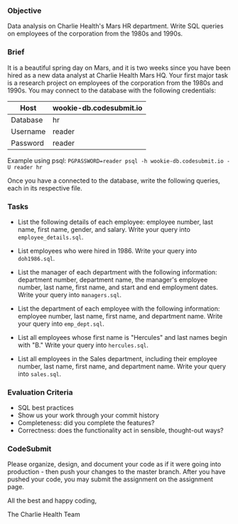 ### Objective

Data analysis on Charlie Health's Mars HR department. Write SQL queries on employees of the corporation from the 1980s and 1990s.

### Brief

It is a beautiful spring day on Mars, and it is two weeks since you have been hired as a new data analyst at Charlie Health Mars HQ. Your first major task is a research project on employees of the corporation from the 1980s and 1990s. You may connect to the database with the following credentials:

| Host        | wookie-db.codesubmit.io |
| ----------- | ----------------------- |
| Database    | hr                      |
| Username    | reader                  |
| Password    | reader                  |

Example using psql: `PGPASSWORD=reader psql -h wookie-db.codesubmit.io -U reader hr`

Once you have a connected to the database, write the following queries, each in its respective file.

### Tasks

-   List the following details of each employee: employee number, last name, first name, gender, and salary.
    Write your query into `employee_details.sql`.

-   List employees who were hired in 1986.
    Write your query into `doh1986.sql`.

-   List the manager of each department with the following information: department number, department name, the manager's employee number, last name, first name, and start and end employment dates.
    Write your query into `managers.sql`.

-   List the department of each employee with the following information: employee number, last name, first name, and department name.
    Write your query into `emp_dept.sql`.

-   List all employees whose first name is "Hercules" and last names begin with "B."
    Write your query into `hercules.sql`.

-   List all employees in the Sales department, including their employee number, last name, first name, and department name.
    Write your query into `sales.sql`.

### Evaluation Criteria

-   SQL best practices
-   Show us your work through your commit history
-   Completeness: did you complete the features?
-   Correctness: does the functionality act in sensible, thought-out ways?

### CodeSubmit

Please organize, design, and document your code as if it were going into production - then push your changes to the master branch. After you have pushed your code, you may submit the assignment on the assignment page.

All the best and happy coding,

The Charlie Health Team